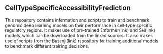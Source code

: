 ## CellTypeSpecificAccessibilityPrediction

This repository contains information and scripts to train and benchmark genomic deep learning models on their performance in cell-type specific regulatory regions. It makes use of pre-trained Enformer(link) and Sei(link) models, which can be downloaded from the linked sources. It also makes use of scripts from the Basenji(link) repository for training additional models to benchmark different training decisions.
